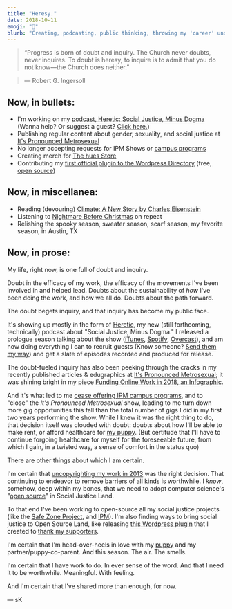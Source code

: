 ```yaml
---
title: "Heresy."
date: 2018-10-11
emoji: "🦇"
blurb: "Creating, podcasting, public thinking, throwing my 'career' under the bus. Driving the bus."
---
```

> “Progress is born of doubt and inquiry. The Church never doubts, never inquires. To doubt is heresy, to inquire is to admit that you do not know—the Church does neither.”

> &mdash;  Robert G. Ingersoll

## Now, in bullets:
- I'm working on my [podcast, Heretic: Social Justice, Minus Dogma](http://hereticpodcast.com) (Wanna help? Or suggest a guest? [Click here.](https://hues.typeform.com/to/e2AiW6))
- Publishing regular content about gender, sexuality, and social justice at [It's Pronounced Metrosexual](http://itspronouncedmetrosexual.com)
- No longer accepting requests for IPM Shows or [campus programs](http://itspronouncedmetosexual.com/campus-programs)
- Creating merch for [The hues Store](https://hues.xyz)
- Contributing my [first official plugin to the Wordpress Directory](https://wordpress.org/plugins/members-only-shop-for-patreon-woocommerce/) (free, [open source](https://github.com/killermann/Members-Only-Shop-for-Patreon-WooCommerce))

## Now, in miscellanea:
- Reading (devouring) [Climate: A New Story by Charles Eisenstein](https://charleseisenstein.net/books/climate-a-new-story/)
- Listening to [Nightmare Before Christmas](https://open.spotify.com/album/32hXKuDkMnpQaOI67xQj86?si=7UxA4RfCQ6uphX45miL1Qw) on repeat
- Relishing the spooky season, sweater season, scarf season, my favorite season, in Austin, TX

## Now, in prose:

My life, right now, is one full of doubt and inquiry.

Doubt in the efficacy of my work, the efficacy of the movements I've been involved in and helped lead. Doubts about the sustainability of _how_ I've been doing the work, and how we all do. Doubts about the path forward.

The doubt begets inquiry, and that inquiry has become my public face.

It's showing up mostly in the form of [Heretic](http://hereticpodcast.com), my new (still forthcoming, technically) podcast about "Social Justice, Minus Dogma." I released a prologue season talking about the show ([iTunes](https://open.spotify.com/show/5pGUk2KYjruwiLK0kUXKR1), [Spotify](https://open.spotify.com/show/5pGUk2KYjruwiLK0kUXKR1), [Overcast](https://overcast.fm/itunes1435105138/heretic-social-justice-minus-dogma)), and am now doing everything I can to recruit guests (Know someone? [Send them my way](https://hues.typeform.com/to/e2AiW6)) and get a slate of episodes recorded and produced for release.

The doubt-fueled inquiry has also been peeking through the cracks in my recently published articles &amp; edugraphics at [It's Pronounced Metrosexual](http://itspronouncedmetosexual.com/all-articles); it was shining bright in my piece [Funding Online Work in 2018, an Infographic](http://itspronouncedmetrosexual.com/2018/09/the-state-of-this-site-or-funding-online-work-in-2018-an-infographic/).

And it's what led to me [cease offering IPM campus programs](http://itspronouncedmetosexual.com/campus-programs), and to "close" the _It's Pronounced Metrosexual_ show, leading to me turn down more gig opportunities this fall than the total number of gigs I did in my first two years performing the show. While I knew it was the right thing to do, that decision itself was clouded with doubt: doubts about how I'll be able to make rent, or afford healthcare for [my puppy](https://www.instagram.com/p/BmMA35WHWji/?taken-by=killermann). (But certitude that I'll have to continue forgoing healthcare for myself for the foreseeable future, from which I gain, in a twisted way, a sense of comfort in the status quo)

There are other things about which I am certain.

I'm certain that [uncopyrighting my work in 2013](http://itspronouncedmetrosexual.com/2013/11/uncopyright/) was the right decision. That continuing to endeavor to remove barriers of all kinds is worthwhile. I _know_, somehow, deep within my bones, that we need to adopt computer science's "[open source](https://en.wikipedia.org/wiki/Open-source_model)" in Social Justice Land.

To that end I've been working to open-source all my social justice projects (like the [Safe Zone Project](https://github.com/killermann/szp), and [IPM](https://github.com/killermann/ipm4)). I'm also finding ways to bring social justice to Open Source Land, like releasing [this Wordpress plugin](https://wordpress.org/plugins/members-only-shop-for-patreon-woocommerce/) that I created to [thank my supporters](https://hues.xyz/members).

I'm certain that I'm head-over-heels in love with my [puppy](https://www.instagram.com/stories/highlights/17893812646215292/) and my partner/puppy-co-parent. And this season. The air. The smells.

I'm certain that I have work to do. In ever sense of the word. And that I need it to be worthwhile. Meaningful. With feeling.

And I'm certain that I've shared more than enough, for now.

&mdash; sK
